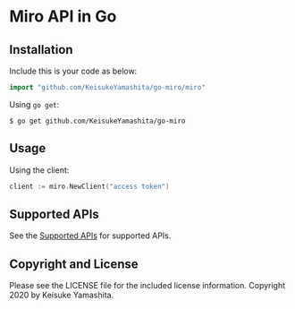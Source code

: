 # Miro API in Go

## Installation

Include this is your code as below:

```go
import "github.com/KeisukeYamashita/go-miro/miro"
```

Using `go get`:

```console
$ go get github.com/KeisukeYamashita/go-miro
```

## Usage

Using the client:

```go
client := miro.NewClient("access token")
```

## Supported APIs

See the [Supported APIs](docs/API.md) for supported APIs.

## Copyright and License

Please see the LICENSE file for the included license information.
Copyright 2020 by Keisuke Yamashita.

